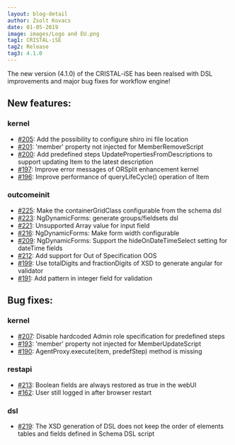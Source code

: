 ```yaml
---
layout: blog-detail
author: Zsolt Kovacs
date: 01-05-2019
image: images/Logo and EU.png
tag1: CRISTAL-iSE
tag2: Release
tag3: 4.1.0
---
```


The new version (4.1.0) of the CRISTAL-iSE has been realsed with DSL improvements and major bug fixes for workflow engine!

## New features:

### kernel
- [#205](https://github.com/cristal-ise/cristal-ise/issues/205): Add the possibility to configure shiro ini file location 
- [#201](https://github.com/cristal-ise/cristal-ise/issues/201): 'member' property not injected for MemberRemoveScript
- [#200](https://github.com/cristal-ise/cristal-ise/issues/200): Add predefined steps UpdatePropertiesFromDescriptions to support updating Item to the latest description
- [#197](https://github.com/cristal-ise/cristal-ise/issues/197): Improve error messages of ORSplit enhancement kernel
- [#196](https://github.com/cristal-ise/cristal-ise/issues/196): Improve performance of queryLifeCycle() operation of Item

### outcomeinit
- [#225](https://github.com/cristal-ise/cristal-ise/issues/225): Make the containerGridClass configurable from the schema dsl
- [#223](https://github.com/cristal-ise/cristal-ise/issues/223): NgDynamicForms: generate groups/fieldsets dsl
- [#221](https://github.com/cristal-ise/cristal-ise/issues/221): Unsupported Array value for input field
- [#216](https://github.com/cristal-ise/cristal-ise/issues/216): NgDynamicForms: Make form width configurable
- [#209](https://github.com/cristal-ise/cristal-ise/issues/209): NgDynamicForms: Support the hideOnDateTimeSelect setting for dateTime fields
- [#212](https://github.com/cristal-ise/cristal-ise/issues/212): Add support for Out of Specification OOS
- [#199](https://github.com/cristal-ise/cristal-ise/issues/199): Use totalDigits and fractionDigits of XSD to generate angular for validator
- [#191](https://github.com/cristal-ise/cristal-ise/issues/191): Add pattern in integer field for validation


## Bug fixes:

### kernel
- [#207](https://github.com/cristal-ise/cristal-ise/issues/207): Disable hardcoded Admin role specification for predefined steps
- [#193](https://github.com/cristal-ise/cristal-ise/issues/193): 'member' property not injected for MemberUpdateScript
- [#190](https://github.com/cristal-ise/cristal-ise/issues190): AgentProxy.execute(item, predefStep) method is missing

### restapi
- [#213](https://github.com/cristal-ise/cristal-ise/issues/213): Boolean fields are always restored as true in the webUI
- [#162](https://github.com/cristal-ise/cristal-ise/issues/162): User still logged in after browser restart

### dsl
- [#219](https://github.com/cristal-ise/cristal-ise/issues/219): The XSD generation of DSL does not keep the order of elements tables and fields defined in Schema DSL script
